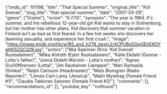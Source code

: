 {"tmdb_id": 101198, "title": "That Special Summer", "original_title": "Kid Svensk", "slug_title": "that-special-summer", "date": "2007-03-09", "genre": ["Drame"], "score": "6.7/10", "synopsis": "The year is 1984. It's summer, and the rebellious 12-year-old girl Kid wants to stay in Gothenburg, but her mother has other plans. Kid discovers that summer vacation in Finland isn't as bad as first feared. In a few hot weeks she discovers her dawning sexuality, and experience her first crush.", "image": "https://image.tmdb.org/t/p/w185_and_h278_bestv2/4CPUBs5QwGEhEKOYghKl52QCQ19.jpg", "actors": ["Mia Saarinen (Kirsi 'Kid Svensk' Ruotsalainen)", "Milka Ahlroth (Ester Ruotsalainen)", "Kalle Ekdahl (Gunnar - Lotta's father)", "Jonna Ekdahl (Kerstin - Lotta's mother)", "Agnes S\u00f6rensen (Lotta)", "Jim Rautiainen (Jamppe)", "Mari Rantasila (Sirkka)", "Ralph Carlsson (Headmaster)", "Mats Blomgren (Radio Reporter)", "Linnea Cart-Lamy (Jessica)", "Malin Myrehag (Female Friend #1)", "Claudia Takkinen Salonen (Female Friend #2)"], "comments": [], "recommandations_id": [], "youtube_key": "notfound"}